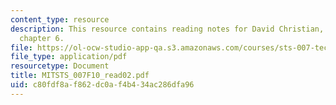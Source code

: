 ```yaml
---
content_type: resource
description: This resource contains reading notes for David Christian, maps of time,
  chapter 6.
file: https://ol-ocw-studio-app-qa.s3.amazonaws.com/courses/sts-007-technology-in-history-fall-2010/c80fdf8af862dc0af4b434ac286dfa96_MITSTS_007F10_read02.pdf
file_type: application/pdf
resourcetype: Document
title: MITSTS_007F10_read02.pdf
uid: c80fdf8a-f862-dc0a-f4b4-34ac286dfa96
---
```

